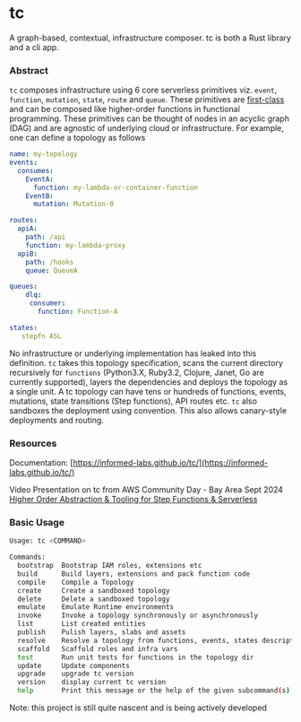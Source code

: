 # tc
A graph-based, contextual, infrastructure composer. tc is both a Rust library and a cli app.

### Abstract

`tc` composes infrastructure using 6 core serverless primitives viz. `event`, `function`, `mutation`, `state`, `route` and `queue`. These primitives are [first-class](https://en.wikipedia.org/wiki/First-class_function) and can be composed like higher-order functions in functional programming. These primitives can be thought of nodes in an acyclic graph (DAG) and are agnostic of underlying cloud or infrastructure. For example, one can define a topology as follows

```yaml
name: my-topology
events:
  consumes:
    EventA:
      function: my-lambda-or-container-function
    EventB:
      mutation: Mutation-0

routes:
  apiA:
    path: /api
    function: my-lambda-proxy
  apiB:
    path: /hooks
    queue: QueueA

queues:
	dlq:
     consumer:
	   function: Function-A

states:
   stepfn ASL

```

No infrastructure or underlying implementation has leaked into this definition. `tc` takes this topology specification, scans the current directory recursively for `functions` (Python3.X, Ruby3.2, Clojure, Janet, Go are currently supported), layers the dependencies and deploys the topology as a single unit. A tc topology can have tens or hundreds of functions, events, mutations, state transitions (Step functions), API routes etc. `tc` also sandboxes the deployment using convention. This also allows canary-style deployments and routing.

### Resources

Documentation: [https://informed-labs.github.io/tc/](https://informed-labs.github.io/tc/)

Video Presentation on tc from AWS Community Day - Bay Area Sept 2024
[Higher Order Abstraction & Tooling for Step Functions & Serverless](https://youtu.be/1gqDGulszzQ?si=dtHcUkQF2nhZ_td8)

### Basic Usage


```sh
Usage: tc <COMMAND>

Commands:
  bootstrap  Bootstrap IAM roles, extensions etc
  build      Build layers, extensions and pack function code
  compile    Compile a Topology
  create     Create a sandboxed topology
  delete     Delete a sandboxed topology
  emulate    Emulate Runtime environments
  invoke     Invoke a topology synchronously or asynchronously
  list       List created entities
  publish    Pulish layers, slabs and assets
  resolve    Resolve a topology from functions, events, states description
  scaffold   Scaffold roles and infra vars
  test       Run unit tests for functions in the topology dir
  update     Update components
  upgrade    upgrade tc version
  version    display current tc version
  help       Print this message or the help of the given subcommand(s)
```

Note: this project is still quite nascent and is being actively developed
